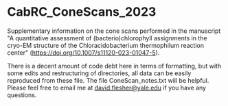 # CabRC_ConeScans_2023
Supplementary information on the cone scans performed in the manuscript "A quantitative assessment of (bacterio)chlorophyll assignments in the cryo-EM structure of the Chloracidobacterium thermophilum reaction center" (https://doi.org/10.1007/s11120-023-01047-5).

There is a decent amount of code debt here in terms of formatting, but with some edits and restructuring of directories, all data can be easily reproduced from these file. The file ConeScan_notes.txt will be helpful. Please feel free to email me at david.flesher@yale.edu if you have any questions.
